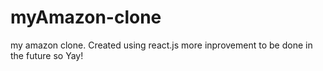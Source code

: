 # myAmazon-clone
my amazon clone.
Created using react.js more inprovement to be done in the future so Yay!
